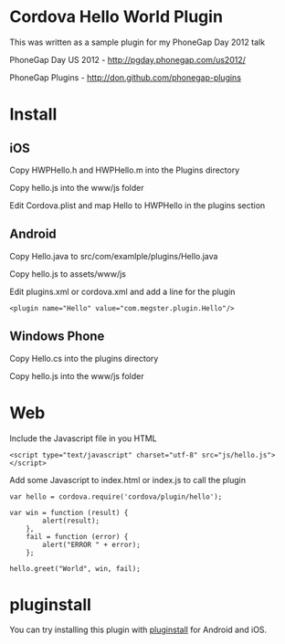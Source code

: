 # Cordova Hello World Plugin

This was written as a sample plugin for my PhoneGap Day 2012 talk

PhoneGap Day US 2012 - http://pgday.phonegap.com/us2012/

PhoneGap Plugins - http://don.github.com/phonegap-plugins

# Install

## iOS

Copy HWPHello.h and HWPHello.m into the Plugins directory

Copy hello.js into the www/js folder

Edit Cordova.plist and map Hello to HWPHello in the plugins section

## Android

Copy Hello.java to src/com/examlple/plugins/Hello.java

Copy hello.js to assets/www/js

Edit plugins.xml or cordova.xml and add a line for the plugin

	<plugin name="Hello" value="com.megster.plugin.Hello"/>

## Windows Phone

Copy Hello.cs into the plugins directory

Copy hello.js into the www/js folder

# Web

Include the Javascript file in you HTML

	<script type="text/javascript" charset="utf-8" src="js/hello.js"></script>

Add some Javascript to index.html or index.js to call the plugin

	var hello = cordova.require('cordova/plugin/hello');
	
	var	win = function (result) {
			alert(result);		
		}, 
		fail = function (error) {
			alert("ERROR " + error);
		};

	hello.greet("World", win, fail);

# pluginstall

You can try installing this plugin with [pluginstall](https://github.com/alunny/pluginstall) for Android and iOS.